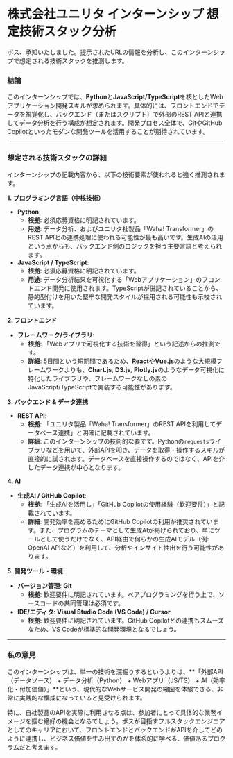 # 株式会社ユニリタ インターンシップ 想定技術スタック分析

ボス、承知いたしました。提示されたURLの情報を分析し、このインターンシップで想定される技術スタックを推測します。

### 結論

このインターンシップでは、**Python**と**JavaScript/TypeScript**を核としたWebアプリケーション開発スキルが求められます。具体的には、フロントエンドでデータを視覚化し、バックエンド（またはスクリプト）で外部のREST APIと連携してデータ分析を行う構成が想定されます。開発プロセス全体で、GitやGitHub Copilotといったモダンな開発ツールを活用することが期待されています。

---

### 想定される技術スタックの詳細

インターンシップの記載内容から、以下の技術要素が使われると強く推測されます。

**1. プログラミング言語（中核技術）**

*   **Python**:
    *   **根拠**: 必須応募資格に明記されています。
    *   **用途**: データ分析、およびユニリタ社製品「Waha! Transformer」のREST APIとの連携処理に使われる可能性が最も高いです。生成AIの活用という点からも、バックエンド側のロジックを担う主要言語と考えられます。
*   **JavaScript / TypeScript**:
    *   **根拠**: 必須応募資格に明記されています。
    *   **用途**: データ分析結果を可視化する「Webアプリケーション」のフロントエンド開発に使用されます。TypeScriptが併記されていることから、静的型付けを用いた堅牢な開発スタイルが採用される可能性も示唆されています。

**2. フロントエンド**

*   **フレームワーク/ライブラリ**:
    *   **根拠**: 「Webアプリで可視化する技術を習得」という記述からの推測です。
    *   **詳細**: 5日間という短期間であるため、**React**や**Vue.js**のような大規模フレームワークよりも、**Chart.js**, **D3.js**, **Plotly.js**のようなデータ可視化に特化したライブラリや、フレームワークなしの素のJavaScript/TypeScriptで実装する可能性があります。

**3. バックエンド & データ連携**

*   **REST API**:
    *   **根拠**: 「ユニリタ製品「Waha! Transformer」のREST APIを利用してデータベース連携」と明確に記載されています。
    *   **詳細**: このインターンシップの技術的な要です。Pythonの`requests`ライブラリなどを用いて、外部APIを叩き、データを取得・操作するスキルが直接的に試されます。データベースを直接操作するのではなく、APIを介したデータ連携が中心となります。

**4. AI**

*   **生成AI / GitHub Copilot**:
    *   **根拠**: 「生成AIを活用し」「GitHub Copilotの使用経験（歓迎要件）」と記載されています。
    *   **詳細**: 開発効率を高めるためにGitHub Copilotの利用が推奨されています。また、プログラムのテーマとして生成AIが掲げられており、単にツールとして使うだけでなく、API経由で何らかの生成AIモデル（例: OpenAI APIなど）を利用して、分析やインサイト抽出を行う可能性があります。

**5. 開発ツール・環境**

*   **バージョン管理**: **Git**
    *   **根拠**: 歓迎要件に明記されています。ペアプログラミングを行う上で、ソースコードの共同管理は必須です。
*   **IDE/エディタ**: **Visual Studio Code (VS Code) / Cursor**
    *   **根拠**: 歓迎要件に明記されています。GitHub Copilotとの連携もスムーズなため、VS Codeが標準的な開発環境となるでしょう。

---

### 私の意見

このインターンシップは、単一の技術を深掘りするというよりは、**「外部API（データソース） + データ分析（Python） + Webアプリ（JS/TS） + AI（効率化・付加価値）」**という、現代的なWebサービス開発の縮図を体験できる、非常に実践的な構成になっていると見受けられます。

特に、自社製品のAPIを実際に利用させる点は、参加者にとって具体的な業務イメージを掴む絶好の機会となるでしょう。ボスが目指すフルスタックエンジニアとしてのキャリアにおいて、フロントエンドとバックエンドがAPIを介してどのように連携し、ビジネス価値を生み出すのかを体系的に学べる、価値あるプログラムだと考えます。

